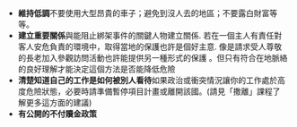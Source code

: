 [Title]: # (減少刺激因素)
[Difficulty]: # (初學者)
[Order]: # (9)

* **維持低調**不要使用大型昂貴的車子；避免到沒人去的地區；不要露白財富等等。
* **建立重要關係**與能阻止綁架事件的關鍵人物建立關係. 若在一個主人有責任對客人安危負責的環境中，取得當地的保護也許是個好主意. 像是請求受人尊敬的長老加入參觀訪問活動也許能提供另一種形式的保護 。但只有符合在地脈絡的良好理解才能決定這個方法是否能降低危險
* **清楚知道自己的工作是如何被別人看待**如果政治或衝突情況讓你的工作處於高度危險狀態，必要時請準備暫停項目計畫或離開該國。(請見「撒離」課程了解更多這方面的建議)
* **有公開的不付贖金政策**